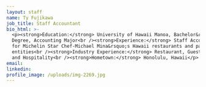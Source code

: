```yaml
---
layout: staff
name: Ty Fujikawa
job_title: Staff Accountant
bio_html: >-
  <p><strong>Education:</strong> University of Hawaii Manoa, Bachelor&rsquo;s
  Degree, Accounting Major<br /><strong>Experience:</strong> Staff Accountant
  for Michelin Star Chef-Michael Mina&rsquo;s Hawaii restaurants and partnership
  entities<br /><strong>Industry Experience:</strong> Restaurant, Guest Service
  and Hospitality<br /><strong>Hometown:</strong> Honolulu, Hawaii</p>
email:
linkedin:
profile_image: /uploads/img-2269.jpg
---
```


